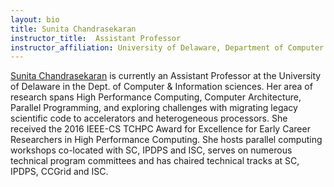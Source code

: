 ```yaml
---
layout: bio
title: Sunita Chandrasekaran
instructor_title:  Assistant Professor
instructor_affiliation: University of Delaware, Department of Computer and Information Sciences
---
```


[Sunita Chandrasekaran](https://www.eecis.udel.edu/~schandra/) is currently an Assistant Professor at the University of Delaware in the Dept. of Computer & Information sciences. Her area of research spans High Performance Computing, Computer Architecture, Parallel Programming, and exploring challenges with migrating legacy scientific code to accelerators and heterogeneous processors. She received the 2016 IEEE-CS TCHPC Award for Excellence for Early Career Researchers in High Performance Computing. She hosts parallel computing workshops co-located with SC, IPDPS and ISC, serves on numerous technical program committees and has chaired technical tracks at SC, IPDPS, CCGrid and ISC.
